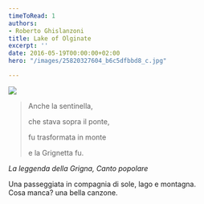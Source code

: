 ```yaml
---
timeToRead: 1
authors:
- Roberto Ghislanzoni
title: Lake of Olginate
excerpt: ''
date: 2016-05-19T00:00:00+02:00
hero: "/images/25820327604_b6c5dfbbd8_c.jpg"

---
```



[![](/images/25820327604_b6c5dfbbd8_c.jpg)](https://flic.kr/p/FkDVQ9 "https://flic.kr/p/FkDVQ9")

> Anche la sentinella,
>
> che stava sopra il ponte,
>
> fu trasformata in monte
>
> e la Grignetta fu.

_La leggenda della Grigna, Canto popolare_

Una passeggiata in compagnia di sole, lago e montagna.  
Cosa manca? una bella canzone.